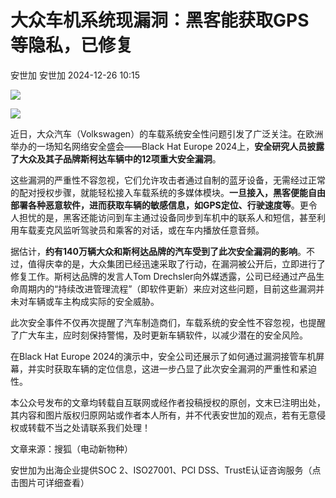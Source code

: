 #  大众车机系统现漏洞：黑客能获取GPS等隐私，已修复   
安世加  安世加   2024-12-26 10:15  
  
![](https://mmbiz.qpic.cn/sz_mmbiz_png/UZ1NGUYLEFh9iaaAiaicqJOqK3nhqIB76O3bIEf7Ohj9XP3GEdZyiaJXsbkYNP8iaNYfW225saA8wsISLMMI5U7lsUA/640?wx_fmt=png&from=appmsg "")  
  
  
![](https://mmbiz.qpic.cn/sz_mmbiz_png/UZ1NGUYLEFh9iaaAiaicqJOqK3nhqIB76O3oyzqScQ1rJ68gHhfj4qz05icdgDt3TkiaGEmzIzA6d3P3oZmysE1K39Q/640?wx_fmt=png&from=appmsg "")  
  
  
近日，大众汽车（Volkswagen）的车载系统安全性问题引发了广泛关注。在欧洲举办的一场知名网络安全盛会——Black Hat Europe 2024上，**安全研究人员披露了大众及其子品牌斯柯达车辆中的12项重大安全漏洞**。  
  
  
这些漏洞的严重性不容忽视，它们允许攻击者通过自制的蓝牙设备，无需经过正常的配对授权步骤，就能轻松接入车载系统的多媒体模块。**一旦接入，黑客便能自由部署各种恶意软件，进而获取车辆的敏感信息，如GPS定位、行驶速度等**。更令人担忧的是，黑客还能访问到车主通过设备同步到车机中的联系人和短信，甚至利用车载麦克风监听驾驶员和乘客的对话，或在车内播放任意音频。  
  
  
据估计，**约有140万辆大众和斯柯达品牌的汽车受到了此次安全漏洞的影响**。不过，值得庆幸的是，大众集团已经迅速采取了行动，在漏洞被公开后，立即进行了修复工作。斯柯达品牌的发言人Tom Drechsler向外媒透露，公司已经通过产品生命周期内的“持续改进管理流程”（即软件更新）来应对这些问题，目前这些漏洞并未对车辆或车主构成实际的安全威胁。  
  
  
此次安全事件不仅再次提醒了汽车制造商们，车载系统的安全性不容忽视，也提醒了广大车主，应时刻保持警惕，及时更新车辆软件，以减少潜在的安全风险。  
  
  
在Black Hat Europe 2024的演示中，安全公司还展示了如何通过漏洞接管车机屏幕，并实时获取车辆的定位信息，这进一步凸显了此次安全漏洞的严重性和紧迫性。  
  
  
本公众号发布的文章均转载自互联网或经作者投稿授权的原创，文末已注明出处，其内容和图片版权归原网站或作者本人所有，并不代表安世加的观点，若有无意侵权或转载不当之处请联系我们处理！  
  
文章来源：搜狐（电动新物种）  
  
  
  
  
安世加为出海企业提供SOC 2、ISO27001、PCI DSS、TrustE认证咨询服务（点击图片可详细查看）  
  
[](https://mp.weixin.qq.com/s?__biz=MzU2MTQwMzMxNA==&mid=2247540448&idx=1&sn=165f2bc3b3233827b2c601a32073aca8&scene=21#wechat_redirect)  
  
  
